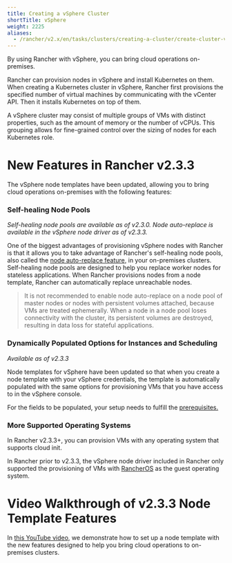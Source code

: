 ```yaml
---
title: Creating a vSphere Cluster
shortTitle: vSphere
weight: 2225
aliases:
  - /rancher/v2.x/en/tasks/clusters/creating-a-cluster/create-cluster-vsphere/
---
```


By using Rancher with vSphere, you can bring cloud operations on-premises.

Rancher can provision nodes in vSphere and install Kubernetes on them. When creating a Kubernetes cluster in vSphere, Rancher first provisions the specified number of virtual machines by communicating with the vCenter API. Then it installs Kubernetes on top of them.

A vSphere cluster may consist of multiple groups of VMs with distinct properties, such as the amount of memory or the number of vCPUs. This grouping allows for fine-grained control over the sizing of nodes for each Kubernetes role.

# New Features in Rancher v2.3.3

The vSphere node templates have been updated, allowing you to bring cloud operations on-premises with the following  features:

### Self-healing Node Pools

_Self-healing node pools are available as of v2.3.0. Node auto-replace is available in the vSphere node driver as of v2.3.3._

One of the biggest advantages of provisioning vSphere nodes with Rancher is that it allows you to take advantage of Rancher's self-healing node pools, also called the [node auto-replace feature,]({{<baseurl>}}/rancher/v2.x/en/cluster-provisioning/rke-clusters/node-pools/#node-auto-replace) in your on-premises clusters. Self-healing node pools are designed to help you replace worker nodes for stateless applications. When Rancher provisions nodes from a node template, Rancher can automatically replace unreachable nodes.

>  It is not recommended to enable node auto-replace on a node pool of master nodes or nodes with persistent volumes attached, because VMs are treated ephemerally. When a node in a node pool loses connectivity with the cluster, its persistent volumes are destroyed, resulting in data loss for stateful applications.

### Dynamically Populated Options for Instances and Scheduling

_Available as of v2.3.3_

Node templates for vSphere have been updated so that when you create a node template with your vSphere credentials, the template is automatically populated with the same options for provisioning VMs that you have access to in the vSphere console.

For the fields to be populated, your setup needs to fulfill the [prerequisites.]({{<baseurl>}}/rancher/v2.x/en/cluster-provisioning/rke-clusters/node-pools/vsphere/provisioning-vsphere-clusters/#prerequisites)

### More Supported Operating Systems

In Rancher v2.3.3+, you can provision VMs with any operating system that supports cloud init.

In Rancher prior to v2.3.3, the vSphere node driver included in Rancher only supported the provisioning of VMs with [RancherOS]({{<baseurl>}}/os/v1.x/en/) as the guest operating system.

# Video Walkthrough of v2.3.3 Node Template Features

In [this YouTube video,](https://www.youtube.com/watch?v=dPIwg6x1AlU) we demonstrate how to set up a node template with the new features designed to help you bring cloud operations to on-premises clusters.